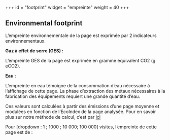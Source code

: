 +++
id = "footprint"
widget = "empreinte"
weight = 40
+++

## Environmental footprint

L’empreinte environnementale de la page est exprimée par 2 indicateurs environnementaux.

[//]: # "TODO: ajouter un picto de nuage"

**Gaz à effet de serre (GES) :**

L’empreinte GES de la page est exprimée en gramme équivalent CO2 (g eCO2).

[//]: # "TODO: ajouter un picto d’eau"

**Eau :**

L’empreinte en eau témoigne de la consommation d’eau nécessaire à l’affichage de cette page. La phase d’extraction des
métaux nécessaires à la fabrication des équipements requiert une grande quantité d’eau.

Ces valeurs sont calculées à partir des émissions d’une page moyenne et modulées en fonction de l’EcoIndex de la page
analysée. Pour en savoir plus sur notre méthode de calcul, c’est par [ici](/en/how-it-works/)

Pour [dropdown : 1 ; 1000 ; 10 000; 100 000] visites, l’empreinte de cette page est de :

[//]: # "TODO: en fonction de la dropdown les données changent"
[//]: # "(Il faudrait convertir en kg eCO2 quand c’est au delà de 1000 g eCO2)"
